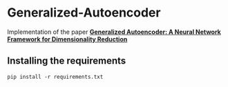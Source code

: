 # Generalized-Autoencoder
Implementation of the paper [**Generalized Autoencoder: A Neural Network Framework for Dimensionality Reduction**](https://ieeexplore.ieee.org/document/6910027)

## Installing the requirements
```
pip install -r requirements.txt
```
